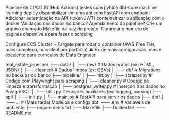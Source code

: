 
Pipeline de CI/CD (GitHub Actions) testes com pyhton dbt-core machine learning deploy disponibilizar em uma api com FastAPI com endpoint Adicionar autenticação na API (token JWT) conteineirizar a aplicação com o docker Validação dos dados no banco? Agendamento da pipeline? Crie um arquivo chamado Makefile na raiz do projeto: Controlar o numero de paginas disponíveis para fazer o scraping

Configure ECS Cluster + Fargate para rodar o container (AWS Free Tier, mais complexo, mas ideal pra portfólio) ⚠️ Exige mais configuração, mas é excelente para currículos de Data Engineer.

real_estate_pipeline/ ├── data/ │ ├── raw/ # Dados brutos (ex: HTML, JSON) │ ├── cleaned/ # Dados limpos (ex: CSVs) │ └── db/ # Migrations ou backups do banco ├── pipeline/ │ ├── init.py │ ├── scraper.py # Código com Playwright para scraping │ ├── cleaner.py # Código de limpeza e transformação │ ├── postgres_writer.py # Inserção dos dados no PostgreSQL │ └── utils.py # Funções auxiliares (ex: logging, parsing) ├── api/ │ ├── init.py │ └── main.py # FastAPI para servir os dados ├── dbt/ │ └── ... # (Mais tarde) Modelos e configs dbt ├── .env # Variáveis de ambiente ├── requirements.txt ├── Makefile ├── Dockerfile └── README.md